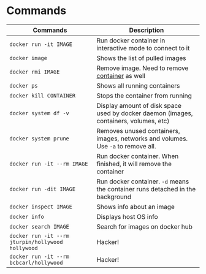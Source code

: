 # Commands

| Commands | Description |
| -------- | -------- |
| `docker run -it IMAGE` | Run docker container in interactive mode to connect to it |
| `docker image` | Shows the list of pulled images | 
| `docker rmi IMAGE` | Remove image. Need to remove [container](https://stackoverflow.com/questions/51188657/image-is-being-used-by-stopped-container/51189547) as well |
| `docker ps` | Shows all running containers |
| `docker kill CONTAINER` | Stops the container from running |
| `docker system df -v` | Display amount of disk space used by docker daemon (images, containers, volumes, etc) |
| `docker system prune` | Removes unused containers, images, networks and volumes. Use `-a` to remove all. |
| `docker run -it --rm IMAGE` | Run docker container. When finished, it will remove the container |
| `docker run -dit IMAGE` | Run docker container. `-d` means the container runs detached in the background |
| `docker inspect IMAGE` | Shows info about an image |
| `docker info` | Displays host OS info |
| `docker search IMAGE` | Search for images on docker hub |
| `docker run -it --rm jturpin/hollywood hollywood` | Hacker! |
| `docker run -it --rm bcbcarl/hollywood` | Hacker! |

